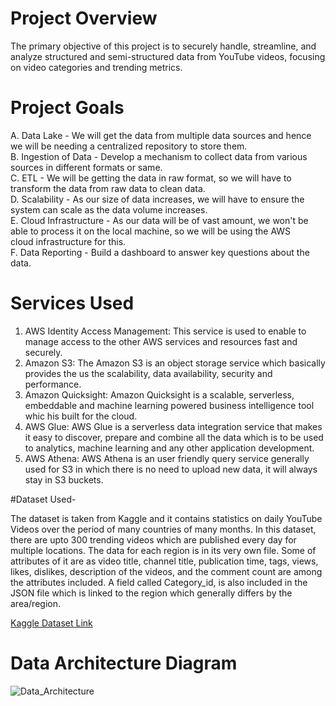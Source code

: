 # Project Overview
The primary objective of this project is to securely handle, streamline, and analyze structured and semi-structured data from YouTube videos, focusing on video categories and trending metrics.

# Project Goals 
A. Data Lake - We will get the data from multiple data sources and hence we will be needing a centralized repository to store them.    
B. Ingestion of Data - Develop a mechanism to collect data from various sources in different formats or same.  
C. ETL - We will be getting the data in raw format, so we will have to transform the data from raw data to clean data.  
D. Scalability - As our size of data increases, we will have to ensure the system can scale as the data volume increases.  
E. Cloud Infrastructure - As our data will be of vast amount, we won't be able to process it on the local machine, so we will be using the AWS 		 
                          cloud infrastructure for this.  
F. Data Reporting - Build a dashboard to answer key questions about the data.  

# Services Used
1. AWS Identity Access Management: This service is used to enable to manage access to the other AWS services and resources fast and securely.
2. Amazon S3: The Amazon S3 is an object storage service which basically provides the us the scalability, data availability, security and performance.  
3. Amazon Quicksight: Amazon Quicksight is a scalable, serverless, embeddable and machine learning powered business intelligence tool whic his built for the cloud.
4. AWS Glue: AWS Glue is a serverless data integration service that makes it easy to discover, prepare and combine all the data which is to be used to analytics, machine learning and any other application development.
5. AWS Athena: AWS Athena is an user friendly query service generally used for S3 in which there is no need to upload new data, it will always stay in S3 buckets.


#Dataset Used-

The dataset is taken from Kaggle and it contains statistics on daily YouTube Videos over the period of many countries of many months. In this dataset, there are upto 300 trending videos which are published every day for multiple locations. The data for each region is in its very own file. Some of attributes of it are as video title, channel title, publication time, tags, views, likes, dislikes, description of the videos, and the comment count are among the attributes included. A field called Category_id, is also included in the JSON file which is linked to the region which generally differs by the area/region.  

[Kaggle Dataset Link](https://www.kaggle.com/datasets/datasnaek/youtube-new/download?datasetVersionNumber=115)

# Data Architecture Diagram

![Data_Architecture](https://github.com/Mayankkatkoriya11/Youtube_Data_Warehouse/assets/41226936/862ac4f8-4f6b-4b7d-a637-6f4b3f9b5d48)
